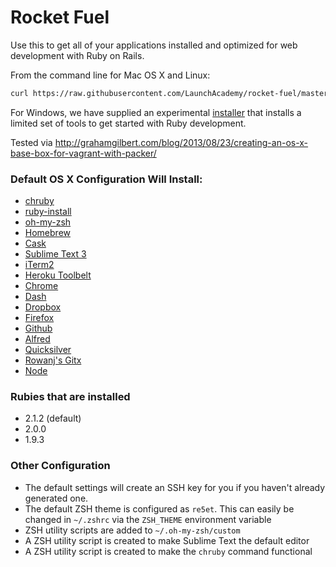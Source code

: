 # Rocket Fuel

Use this to get all of your applications installed and optimized for web development with Ruby on Rails.

From the command line for Mac OS X and Linux:

```bash
curl https://raw.githubusercontent.com/LaunchAcademy/rocket-fuel/master/scripts/install.sh | sudo bash
```

For Windows, we have supplied an experimental [installer][windows-installer] that installs a limited set of tools to get started with Ruby development.

Tested via http://grahamgilbert.com/blog/2013/08/23/creating-an-os-x-base-box-for-vagrant-with-packer/

### Default OS X Configuration Will Install:

* [chruby](https://github.com/postmodern/chruby)
* [ruby-install](https://github.com/postmodern/ruby-install)
* [oh-my-zsh](http://ohmyz.sh/)
* [Homebrew](http://brew.sh/)
* [Cask](http://caskroom.io/)
* [Sublime Text 3](http://www.sublimetext.com/3)
* [iTerm2](http://www.iterm2.com/#/section/home)
* [Heroku Toolbelt](https://toolbelt.heroku.com/)
* [Chrome](https://www.google.com/intl/en-US/chrome/browser/)
* [Dash](http://kapeli.com/dash)
* [Dropbox](https://www.dropbox.com/)
* [Firefox](http://www.mozilla.org/en-US/firefox/new/)
* [Github](https://mac.github.com/)
* [Alfred](http://www.alfredapp.com/)
* [Quicksilver](http://qsapp.com/)
* [Rowanj's Gitx](http://rowanj.github.io/gitx/)
* [Node](http://nodejs.org/)

### Rubies that are installed

* 2.1.2 (default)
* 2.0.0
* 1.9.3

### Other Configuration

* The default settings will create an SSH key for you if you haven't already generated one.
* The default ZSH theme is configured as `re5et`. This can easily be changed in `~/.zshrc` via the `ZSH_THEME` environment variable
* ZSH utility scripts are added to `~/.oh-my-zsh/custom`
* A ZSH utility script is created to make Sublime Text the default editor
* A ZSH utility script is created to make the `chruby` command functional

[windows-installer]: 'http://assets.launchacademy.com/rocket_fuel_windows.exe'
